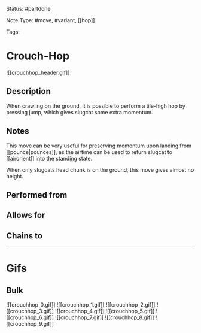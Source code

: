 Status: #partdone 

Note Type: #move, #variant, [[hop]]

Tags: 

# Crouch-Hop
![[crouchhop_header.gif]]
## Description
When crawling on the ground, it is possible to perform a tile-high hop by pressing jump, which gives slugcat some extra momentum.

## Notes
This move can be very useful for preserving momentum upon landing from [[pounce|pounces]], as the airtime can be used to return slugcat to [[airorient]] into the standing state.

When only slugcats head chunk is on the ground, this move gives almost no height.

## Performed from


## Allows for


## Chains to


___
# Gifs
## Bulk
![[crouchhop_0.gif]]
![[crouchhop_1.gif]]
![[crouchhop_2.gif]]
![[crouchhop_3.gif]]
![[crouchhop_4.gif]]
![[crouchhop_5.gif]]
![[crouchhop_6.gif]]
![[crouchhop_7.gif]]
![[crouchhop_8.gif]]
![[crouchhop_9.gif]]